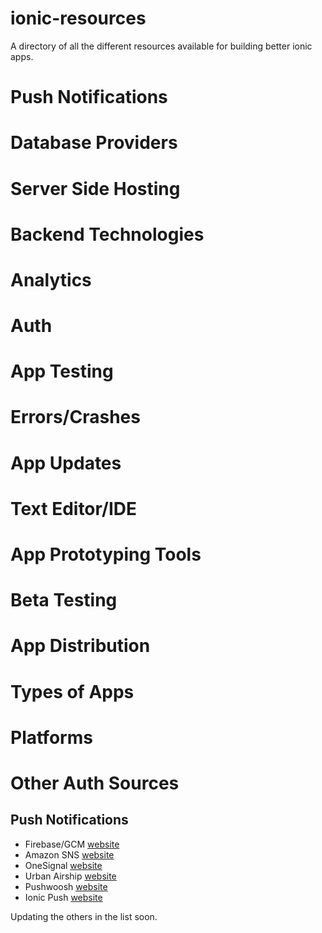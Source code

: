 # ionic-resources
A directory of all the different resources available for building better ionic apps. 

# Push Notifications	
# Database Providers	
# Server Side Hosting	
# Backend Technologies	
# Analytics	
# Auth	
# App Testing	
# Errors/Crashes	
# App Updates	
# Text Editor/IDE	
# App Prototyping Tools	
# Beta Testing	
# App Distribution	
# Types of Apps	
# Platforms	
# Other Auth Sources

## Push Notifications

- Firebase/GCM [website](https://firebase.google.com/)
- Amazon SNS [website](https://aws.amazon.com/sns/)
- OneSignal [website](https://onesignal.com/)
- Urban Airship [website](https://www.urbanairship.com/)
- Pushwoosh [website](https://www.pushwoosh.com/)
- Ionic Push [website](https://docs.ionic.io/services/push/)

Updating the others in the list soon.